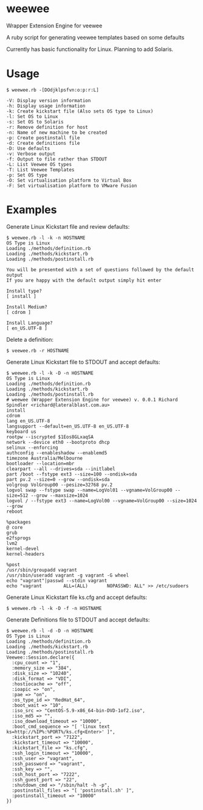 weewee
======

Wrapper Extension Engine for veewee

A ruby script for generating veewee templates based on some defaults

Currently has basic functionality for Linux. Planning to add Solaris.

Usage
=====

	$ weewee.rb -[DOdjklpsfvn:o:p:r:L]

	-V: Display version information
	-h: Display usage information
	-k: Create kickstart file (Also sets OS type to Linux)
	-l: Set OS to Linux
	-s: Set OS to Solaris
	-r: Remove definition for host
	-n: Name of new machine to be created
	-p: Create postinstall file
	-d: Create definitions file
	-D: Use defaults
	-v: Verbose output
	-f: Output to file rather than STDOUT
	-L: List Veewee OS types
	-T: List Veewee Templates
	-p: Set OS type
	-O: Set virtualisation platform to Virtual Box
	-F: Set virtualisation platform to VMware Fusion

Examples
========

Generate Linux Kickstart file and review defaults:

	$ weewee.rb -l -k -n HOSTNAME
	OS Type is Linux
	Loading ./methods/definition.rb
	Loading ./methods/kickstart.rb
	Loading ./methods/postinstall.rb

	You will be presented with a set of questions followed by the default output
	If you are happy with the default output simply hit enter

	Install type?
	[ install ]
  
	Install Medium?
	[ cdrom ]
  
	Install Language?
	[ en_US.UTF-8 ]

Delete a definition:

	$ veewee.rb -r HOSTNAME

Generate Linux Kickstart file to STDOUT and accept defaults:

	$ weewee.rb -l -k -D -n HOSTNAME
	OS Type is Linux
	Loading ./methods/definition.rb
	Loading ./methods/kickstart.rb
	Loading ./methods/postinstall.rb
	# weewee (Wrapper Extension Engine for veewee) v. 0.0.1 Richard Spindler <richard@lateralblast.com.au>
	install
	cdrom
	lang en_US.UTF-8
	langsupport --default=en_US.UTF-8 en_US.UTF-8
	keyboard us
	rootpw --iscrypted $1Eos8GLxaqSA
	network --device eth0 --bootproto dhcp
	selinux --enforcing
	authconfig --enableshadow --enablemd5
	timezone Australia/Melbourne
	bootloader --location=mbr
	clearpart --all --drives=sda --initlabel
	part /boot --fstype ext3 --size=100 --ondisk=sda
	part pv.2 --size=0 --grow --ondisk=sda
	volgroup VolGroup00 --pesize=32768 pv.2
	logvol swap --fstype swap --name=LogVol01 --vgname=VolGroup00 --size=512 --grow --maxsize=1024
	logvol / --fstype ext3 --name=LogVol00 --vgname=VolGroup00 --size=1024 --grow
	reboot

	%packages
	@ core
	grub
	e2fsprogs
	lvm2
	kernel-devel
	kernel-headers

	%post
	/usr/sbin/groupadd vagrant
	/usr/sbin/useradd vagrant -g vagrant -G wheel
	echo "vagrant"|passwd --stdin vagrant
	echo "vagrant        ALL=(ALL)       NOPASSWD: ALL" >> /etc/sudoers

Generate Linux Kickstart file ks.cfg  and accept defaults:
	
	$ weewee.rb -l -k -D -f -n HOSTNAME

Generate Definitions file to STDOUT and accept defaults:

	$ weewee.rb -l -d -D -n HOSTNAME
	OS Type is Linux
	Loading ./methods/definition.rb
	Loading ./methods/kickstart.rb
	Loading ./methods/postinstall.rb
	Veewee::Session.declare({
	  :cpu_count => "1",
	  :memory_size => "384",
	  :disk_size => "10240",
	  :disk_format => "VDI",
	  :hostiocache => "off",
	  :ioapic => "on",
	  :pae => "on",
	  :os_type_id => "RedHat_64",
	  :boot_wait => "10",
	  :iso_src => "CentOS-5.9-x86_64-bin-DVD-1of2.iso",
	  :iso_md5 => "",
	  :iso_download_timeout => "10000",
	  :boot_cmd_sequence => "[ 'linux text ks=http://%IP%:%PORT%/ks.cfg<Enter>' ]",
	  :kickstart_port => "7122",
	  :kickstart_timeout => "10000",
	  :kickstart_file => "ks.cfg",
	  :ssh_login_timeout => "10000",
	  :ssh_user => "vagrant",
	  :ssh_password => "vagrant",
	  :ssh_key => "",
	  :ssh_host_port => "7222",
	  :ssh_guest_port => "22",
	  :shutdown_cmd => "/sbin/halt -h -p",
	  :postinstall_files => "[ 'postinstall.sh' ]",
	  :postinstall_timeout => "10000"
	})

